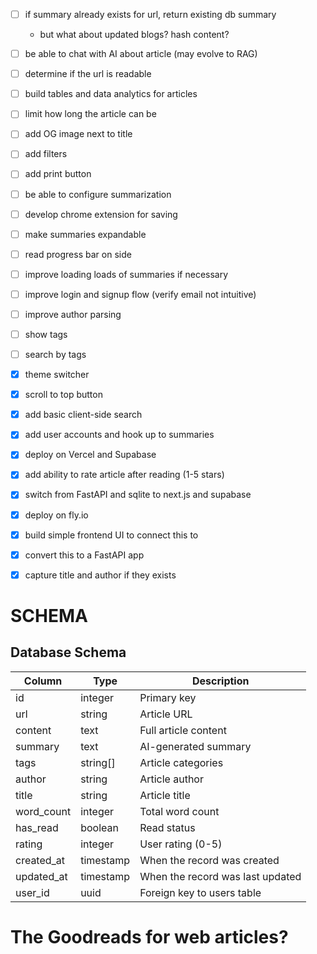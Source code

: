 - [ ] if summary already exists for url, return existing db summary
  - but what about updated blogs? hash content?
- [ ] be able to chat with AI about article (may evolve to RAG)
- [ ] determine if the url is readable
- [ ] build tables and data analytics for articles
- [ ] limit how long the article can be
- [ ] add OG image next to title
- [ ] add filters
- [ ] add print button
- [ ] be able to configure summarization
- [ ] develop chrome extension for saving
- [ ] make summaries expandable
- [ ] read progress bar on side
- [ ] improve loading loads of summaries if necessary
- [ ] improve login and signup flow (verify email not intuitive)
- [ ] improve author parsing
- [ ] show tags
- [ ] search by tags

- [x] theme switcher
- [x] scroll to top button
- [x] add basic client-side search
- [x] add user accounts and hook up to summaries
- [x] deploy on Vercel and Supabase
- [x] add ability to rate article after reading (1-5 stars)
- [x] switch from FastAPI and sqlite to next.js and supabase
- [x] deploy on fly.io
- [x] build simple frontend UI to connect this to
- [x] convert this to a FastAPI app
- [x] capture title and author if they exists

# SCHEMA

## Database Schema

| Column     | Type      | Description                      |
| ---------- | --------- | -------------------------------- |
| id         | integer   | Primary key                      |
| url        | string    | Article URL                      |
| content    | text      | Full article content             |
| summary    | text      | AI-generated summary             |
| tags       | string[]  | Article categories               |
| author     | string    | Article author                   |
| title      | string    | Article title                    |
| word_count | integer   | Total word count                 |
| has_read   | boolean   | Read status                      |
| rating     | integer   | User rating (0-5)                |
| created_at | timestamp | When the record was created      |
| updated_at | timestamp | When the record was last updated |
| user_id    | uuid      | Foreign key to users table       |

# The Goodreads for web articles?
